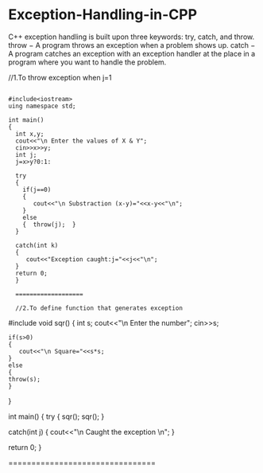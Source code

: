 # Exception-Handling-in-CPP
C++ exception handling is built upon three keywords: try, catch, and throw. throw − A program throws an exception when a problem shows up. catch − A program catches an exception with an exception handler at the place in a program where you want to handle the problem.


//1.To throw exception when j=1
~~~~~~~~~~~~~~~~~~~~~~~~~~~~~~~~

#include<iostream>
uing namespace std;

int main()
{
  int x,y;
  cout<<"\n Enter the values of X & Y";
  cin>>x>>y;
  int j;
  j=x>y?0:1:
  
  try
  {
    if(j==0)
    {
       cout<<"\n Substraction (x-y)="<<x-y<<"\n";
    }
    else
    {  throw(j);  }
  }
  
  catch(int k)
  {
     cout<<"Exception caught:j="<<j<<"\n";
  }
  return 0;
  }
  
  ===================
  
  //2.To define function that generates exception
  ~~~~~~~~~~~~~~~~~~~~~~~~~~~~~~~~~~~~~~~~~~~~~~~
  
  #include<iostream>
  void sqr()
  {
    int s;
    cout<<"\n Enter the number";
    cin>>s;
   
    if(s>0)
    {
       cout<<"\n Square="<<s*s;
    }
    else
    {
    throw(s); 
    }
  }
  
  int main()
  {
   try
   {
    sqr();
    sqr();
   }
   
   catch(int j)
   {
    cout<<"\n Caught the exception \n";
   }
   
   return 0;
   }
   
   ================================
 
 
   
